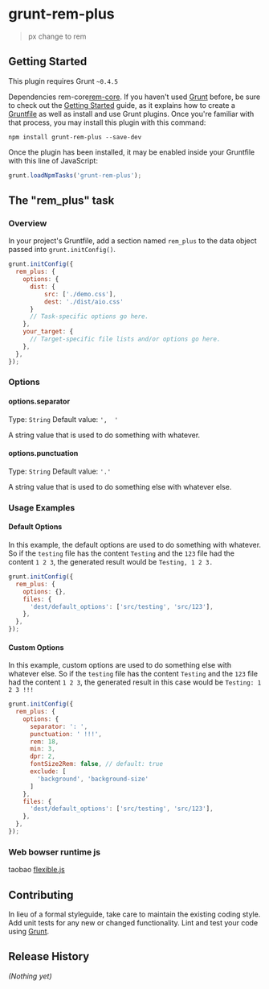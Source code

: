 # grunt-rem-plus

> px change to rem

## Getting Started
This plugin requires Grunt `~0.4.5`

Dependencies rem-core[rem-core](https://www.npmjs.com/package/rem-core).
If you haven't used [Grunt](http://gruntjs.com/) before, be sure to check out the [Getting Started](http://gruntjs.com/getting-started) guide, as it explains how to create a [Gruntfile](http://gruntjs.com/sample-gruntfile) as well as install and use Grunt plugins. Once you're familiar with that process, you may install this plugin with this command:

```shell
npm install grunt-rem-plus --save-dev
```

Once the plugin has been installed, it may be enabled inside your Gruntfile with this line of JavaScript:

```js
grunt.loadNpmTasks('grunt-rem-plus');
```

## The "rem_plus" task

### Overview
In your project's Gruntfile, add a section named `rem_plus` to the data object passed into `grunt.initConfig()`.

```js
grunt.initConfig({
  rem_plus: {
    options: {
      dist: {
          src: ['./demo.css'],
          dest: './dist/aio.css'
      }
      // Task-specific options go here.
    },
    your_target: {
      // Target-specific file lists and/or options go here.
    },
  },
});
```

### Options

#### options.separator
Type: `String`
Default value: `',  '`

A string value that is used to do something with whatever.

#### options.punctuation
Type: `String`
Default value: `'.'`

A string value that is used to do something else with whatever else.

### Usage Examples

#### Default Options
In this example, the default options are used to do something with whatever. So if the `testing` file has the content `Testing` and the `123` file had the content `1 2 3`, the generated result would be `Testing, 1 2 3.`

```js
grunt.initConfig({
  rem_plus: {
    options: {},
    files: {
      'dest/default_options': ['src/testing', 'src/123'],
    },
  },
});
```

#### Custom Options
In this example, custom options are used to do something else with whatever else. So if the `testing` file has the content `Testing` and the `123` file had the content `1 2 3`, the generated result in this case would be `Testing: 1 2 3 !!!`

```js
grunt.initConfig({
  rem_plus: {
    options: {
      separator: ': ',
      punctuation: ' !!!',
      rem: 18,
      min: 3,
      dpr: 2,
      fontSize2Rem: false, // default: true 
      exclude: [
        'background', 'background-size'
      ]
    },
    files: {
      'dest/default_options': ['src/testing', 'src/123'],
    },
  },
});
```

### Web bowser runtime js
taobao [flexible.js](https://github.com/amfe/lib-flexible)

## Contributing
In lieu of a formal styleguide, take care to maintain the existing coding style. Add unit tests for any new or changed functionality. Lint and test your code using [Grunt](http://gruntjs.com/).

## Release History
_(Nothing yet)_
